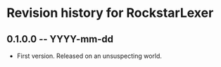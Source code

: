 # Revision history for RockstarLexer

## 0.1.0.0  -- YYYY-mm-dd

* First version. Released on an unsuspecting world.
